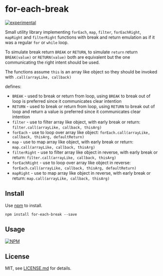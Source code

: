 # for-each-break

[![experimental](http://badges.github.io/stability-badges/dist/experimental.svg)](http://github.com/badges/stability-badges)

Small utility library implementing `forEach`, `map`, `filter`, `forEachRight`, `mapRight` and
`filterRight` functions with break and return emulation as if it was a regular `for` or `while`
loop.

To simulate break return `BREAK` or `RETURN`, to simulate `return` return `BREAK(value)` or
`RETURN(value)` both are equivalent but the one communicating the right intent should be used.

The functions assume `this` is an array like object so they should be invoked with
`.call(arrayLike, callback)`

defines:

<!-- @formatter:off -->

* `BREAK` - used to break or return from loop, using `BREAK` to break out of loop is preferred since it communicates clear intention
* `RETURN` - used to break or return from loop, using `RETURN` to break out of loop and return a value is preferred since it communicates clear intention
* `filter` - use to filter array like object, with early break or return: `filter.call(arrayLike, callback, thisArg)`
* `forEach` - use to loop over array like object: `forEach.call(arrayLike, callback, thisArg, defaultReturn)`
* `map` - use to map array like object, with early break or return: `map.call(arrayLike, callback, thisArg)`
* `filterRight` - use to filter array like object in reverse, with early break or return: `filter.call(arrayLike, callback, thisArg)`
* `forEachRight` - use to loop over array like object in reverse: `forEach.call(arrayLike, callback, thisArg, defaultReturn)`
* `mapRight` - use to map array like object in reverse, with early break or return: `map.call(arrayLike, callback, thisArg)`

<!-- @formatter:on -->

## Install

Use [npm](https://npmjs.com/) to install.

```
npm install for-each-break --save
```

## Usage

[![NPM](https://nodei.co/npm/for-each-break.png)](https://www.npmjs.com/package/for-each-break)

## License

MIT, see [LICENSE.md](http://github.com/vsch/for-each-break/blob/master/LICENSE.md) for details.

